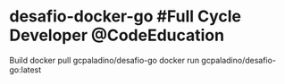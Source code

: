# desafio-docker-go #Full Cycle Developer @CodeEducation

Build
docker pull gcpaladino/desafio-go
docker run gcpaladino/desafio-go:latest
